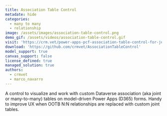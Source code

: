 ```yaml
---
title: Association Table Control
metadate: hide
categories:
  - many to many
  - relationship
image: /assets/images/association-table-control.png
demo_gif: /assets/videos/association-table-control.gif
visit: 'https://crm.vet/power-apps-pcf-association-table-control-for-joint-many-to-many-tables/'
download: 'https://github.com/crmvet/AssociationTableControl'
model_support: true
canvas_support: false
license_defined: true
managed_solution: true
authors:
  - crmvet
  - marco_navarro
---
```

A control to visualize and work with custom Dataverse association (aka joint or many-to-many) tables on model-driven Power Apps (D365) forms.
Handy to improve UX when OOTB N:N relationships are replaced with custom joint tables.

